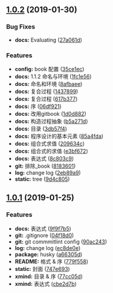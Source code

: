 ## [1.0.2](https://github.com/aiiua/SICP/compare/v1.0.1...v1.0.2) (2019-01-30)


### Bug Fixes

* **docs:** Evaluating ([27a061d](https://github.com/aiiua/SICP/commit/27a061d))


### Features

* **config:** book 配置 ([35ce1ec](https://github.com/aiiua/SICP/commit/35ce1ec))
* **docs:** 1.1.2 命名与环境 ([1fc1e56](https://github.com/aiiua/SICP/commit/1fc1e56))
* **docs:** 命名和环境 ([8afbaee](https://github.com/aiiua/SICP/commit/8afbaee))
* **docs:** 复合过程 ([1437899](https://github.com/aiiua/SICP/commit/1437899))
* **docs:** 复合过程 ([617b377](https://github.com/aiiua/SICP/commit/617b377))
* **docs:** 序 ([06df921](https://github.com/aiiua/SICP/commit/06df921))
* **docs:** 改用gitbook ([1d0d882](https://github.com/aiiua/SICP/commit/1d0d882))
* **docs:** 构造过程抽象 ([b5a271d](https://github.com/aiiua/SICP/commit/b5a271d))
* **docs:** 目录 ([3db57f4](https://github.com/aiiua/SICP/commit/3db57f4))
* **docs:** 程序设计的基本元素 ([85a4fda](https://github.com/aiiua/SICP/commit/85a4fda))
* **docs:** 组合式求值 ([209634c](https://github.com/aiiua/SICP/commit/209634c))
* **docs:** 组合式的求值 ([e3bf672](https://github.com/aiiua/SICP/commit/e3bf672))
* **docs:** 表达式 ([8c803c9](https://github.com/aiiua/SICP/commit/8c803c9))
* **git:** 排除_book ([8183601](https://github.com/aiiua/SICP/commit/8183601))
* **log:** change log ([2eb89a9](https://github.com/aiiua/SICP/commit/2eb89a9))
* **static:** tree ([9d4c805](https://github.com/aiiua/SICP/commit/9d4c805))



## [1.0.1](https://github.com/aiiua/SICP/compare/747e693...v1.0.1) (2019-01-25)


### Features

* **docs:** 表达式 ([9f9f7b5](https://github.com/aiiua/SICP/commit/9f9f7b5))
* **git:** .gitignore ([04f18d0](https://github.com/aiiua/SICP/commit/04f18d0))
* **git:** git commmitlint config ([90ac243](https://github.com/aiiua/SICP/commit/90ac243))
* **log:** change log ([ec8de0e](https://github.com/aiiua/SICP/commit/ec8de0e))
* **package:** husky ([a66305d](https://github.com/aiiua/SICP/commit/a66305d))
* **README:** 格式 & 序 ([779f558](https://github.com/aiiua/SICP/commit/779f558))
* **static:** 封面 ([747e693](https://github.com/aiiua/SICP/commit/747e693))
* **xmind:** 目录 & 序 ([77cc05d](https://github.com/aiiua/SICP/commit/77cc05d))
* **xmind:** 表达式 ([cbe2d7b](https://github.com/aiiua/SICP/commit/cbe2d7b))




